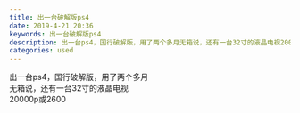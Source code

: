 ```yaml
---
title: 出一台破解版ps4
date: 2019-4-21 20:36
keywords: 出一台破解版ps4
description: 出一台ps4，国行破解版，用了两个多月无箱说，还有一台32寸的液晶电视20000p或2600
categories: used
---
```

<td class="t_f" id="postmessage_3572341">

出一台ps4，国行破解版，用了两个多月<br/>
无箱说，还有一台32寸的液晶电视<br/>
20000p或2600<br/>
</td>
